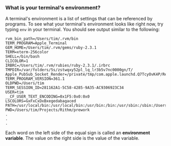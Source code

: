 ### What is your terminal's environment?

A terminal's environment is a list of settings that can be referenced by programs. To see what your terminal's environment looks like right now, try typing `env` in your terminal. You should see output similar to the following:
```
rvm_bin_path=/Users/tim/.rvm/bin
TERM_PROGRAM=Apple_Terminal
GEM_HOME=/Users/tim/.rvm/gems/ruby-2.3.1
TERM=xterm-256color
SHELL=/bin/bash
CLICOLOR=1
IRBRC=/Users/tim/.rvm/rubies/ruby-2.3.1/.irbrc
TMPDIR=/var/folders/5s/zstwqxy52pl_lq_lr3b5v7nc0000gn/T/
Apple_PubSub_Socket_Render=/private/tmp/com.apple.launchd.Q7TcyOvK4P/Render
TERM_PROGRAM_VERSION=361.1
OLDPWD=/Users/tim
TERM_SESSION_ID=281162A1-5C58-4285-9A35-AC9306923C34
USER=tim
__CF_USER_TEXT_ENCODING=0x1F5:0x0:0x0
LSCOLORS=GxFxCxDxBxegedabagaced
PATH=/usr/local/bin:/usr/local/bin:/usr/bin:/bin:/usr/sbin:/sbin:/Users/tim/.rvm/bin
PWD=/Users/tim/Projects/Rithm/prework
.
.
.
```
Each word on the left side of the equal sign is called an **environment variable**. The value on the right side is the value of the variable.